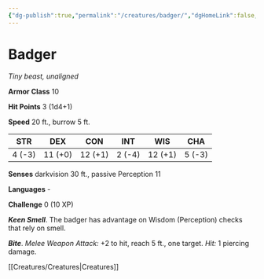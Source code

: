 ```yaml
---
{"dg-publish":true,"permalink":"/creatures/badger/","dgHomeLink":false,"dgPassFrontmatter":true}
---
```



# Badger

*Tiny beast, unaligned*

**Armor Class** 10

**Hit Points** 3 (1d4+1)

**Speed** 20 ft., burrow 5 ft.

| STR    | DEX     | CON     | INT    | WIS     | CHA    |
|--------|---------|---------|--------|---------|--------|
| 4 (-3) | 11 (+0) | 12 (+1) | 2 (-4) | 12 (+1) | 5 (-3) |

**Senses** darkvision 30 ft., passive Perception 11

**Languages** -

**Challenge** 0 (10 XP)

***Keen Smell***. The badger has advantage on Wisdom (Perception) checks that rely on smell.


***Bite***. *Melee Weapon Attack:* +2 to hit, reach 5 ft., one target. *Hit:* 1 piercing damage.


[[Creatures/Creatures|Creatures]]